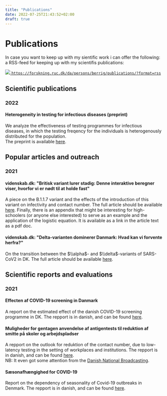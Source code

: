 ```yaml
---
title: "Publications"
date: 2022-07-25T21:43:52+02:00
draft: true
---
```


# Publications

In case you want to keep up with my sientific work i can offer the following:
a RSS-feed for keeping up with my scientifis publications:  

[![](/imgs/RSS-icon.png)
`https://forskning.ruc.dk/da/persons/berrig/publications/?format=rss`](https://forskning.ruc.dk/da/persons/berrig/publications/?format=rss)

## Scientific publications

### 2022

#### Heterogeneity in testing for infectious diseases (preprint)

We analyze the effectiveness of testing programmes for infectious diseases, in which the testing freqency for the individuals is heterogenously distributed for the population.  
The preprint is available
[here](https://www.medrxiv.org/content/10.1101/2022.01.11.22269086v1).

## Popular articles and outreach

### 2021

#### videnskab.dk: "Britisk variant lurer stadig: Denne interaktive beregner viser, hvorfor vi er nødt til at holde fast"

A piece on the B.1.1.7 variant and the effects of the introduction of this variant on infectivity and contact number. 
The full article should be available
[here](https://videnskab.dk/forskerzonen/naturvidenskab/britisk-variant-lurer-stadig-denne-interaktive-beregner-viser-hvorfor-vi-er-noedt-til).
Finally, there is an appendix that might be interesting for high-schoolers (or anyone else interested) to serve as an example and the application of the logistic equation. It is available as a link in the article text as a pdf doc.

#### videnskab.dk: "Delta-varianten dominerer Danmark: Hvad kan vi forvente herfra?"

On the transition between the $\\alpha$- and $\\delta$-variants of SARS-CoV2 in DK. 
The full article should be available
[here](https://videnskab.dk/forskerzonen/krop-sundhed/delta-varianten-dominerer-danmark-hvad-kan-vi-forvente-herfra).

## Scientific reports and evaluations

### 2021

#### Effecten af COVID-19 screening in Danmark

A report on the estimated effect of the danish COVID-19 screening programme in DK. 
The repport is in danish, and can be found
[here](https://rucforsk.ruc.dk/ws/portalfiles/portal/77653001/Effekten_af_Screening.pdf).

#### Muligheder for gentagen anvendelse af antigentests til reduktion af smitte på skoler og arbejdspladser

A repport on the outlook for reduktion of the contact number, due to low-latency testing in the setting of workplaces and institutions. 
The repport is in danish, and can be found
[here](https://forskning.ruc.dk/da/publications/muligheder-for-gentagen-anvendelse-af-antigentests-til-reduktion-).  
NB: It even got some attention from the 
[Danish National Broadcasting](https://www.dr.dk/nyheder/indland/lyntest-paa-skolerne-kan-reducere-smitten-med-op-til-55-procent).

#### Sæsonafhængighed for COVID-19

Report on the dependency of seasonality of Covid-19 outbreaks in Denmark. 
The repport is in danish, and can be found
[here](https://forskning.ruc.dk/en/publications/s%C3%A6sonafh%C3%A6ngighed-for-covid-19).
